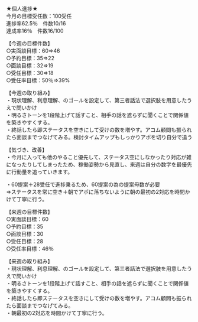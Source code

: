 ★個人進捗★  
今月の目標受任数：100受任  
進捗率62.5％　件数10/16  
達成率16％　件数16/100

【今週の目標件数】  
○実面談目標：60⇒46  
○予約目標：35⇒22  
○面談目標：32⇒19  
○受任目標：30⇒18  
○受任率目標：50％⇒39%  

【今週の取り組み】  
・現状理解、利息理解、のゴールを設定して、第三者話法で選択肢を用意したうえで問いかけ  
・明るさトーンを1段階上げて話すこと、相手の話を遮らずに聞くことで関係値を築きやすくする。  
・終話したら即ステータスを空きにして受けの数を増やす。アコム顧問も振られたら面談までつなげてみる。検討タイムアップもしっかりアポを切り自分で追う

【気づき、改善】  
・今月に入っても他のやること優先して、ステータス空にしなかったり対応が雑になったりしてしまったため、稼働姿勢から見直し、来週は自分の数字を最優先に行動量を追っていきます。

・60提案＋28受任で進捗乗るため、60提案の為の提案母数が必要  
⇒ステータスを常に空き＋朝でアポに落ちないように朝の最初の2対応を時間かけて丁寧に行う。

【来週の目標件数】  
○実面談目標：60  
○予約目標：35  
○面談目標：30  
○受任目標：28  
○受任率目標：46％  

【来週の取り組み】  
・現状理解、利息理解、のゴールを設定して、第三者話法で選択肢を用意したうえで問いかけ  
・明るさトーンを1段階上げて話すこと、相手の話を遮らずに聞くことで関係値を築きやすくする。  
・終話したら即ステータスを空きにして受けの数を増やす。アコム顧問も振られたら面談までつなげてみる。  
・朝最初の2対応を時間かけて丁寧に行う。